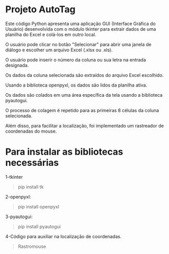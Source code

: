 # Projeto AutoTag

Este código Python apresenta uma aplicação GUI (Interface Gráfica do Usuário) desenvolvida com o módulo tkinter para extrair dados de uma planilha do Excel e colá-los em outro local.

O usuário pode clicar no botão "Selecionar" para abrir uma janela de diálogo e escolher um arquivo Excel (.xlsx ou .xls).

O usuário pode inserir o número da coluna ou sua letra na entrada designada.

Os dados da coluna selecionada são extraídos do arquivo Excel escolhido.

Usando a biblioteca openpyxl, os dados são lidos da planilha ativa.

Os dados são colados em uma área específica da tela usando a biblioteca pyautogui.

O processo de colagem é repetido para as primeiras 8 células da coluna selecionada.

Além disso, para facilitar a localização, foi implementado um rastreador de coordenadas do mouse. 

# Para instalar as bibliotecas necessárias

1-tkinter
>pip install tk

2-openpyxl:
>pip install openpyxl

3-pyautogui:
>pip install pyautogui

4-Código para auxiliar na localização de coordenadas.
>Rastromouse




